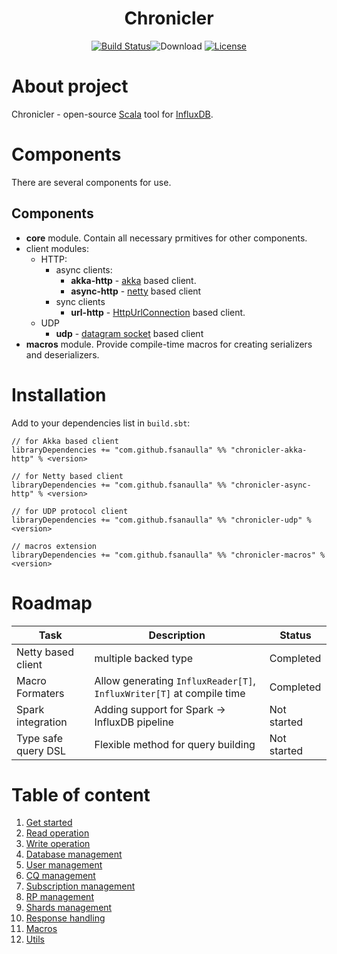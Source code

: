 <div align="center">

# Chronicler
[![Build Status](https://travis-ci.org/fsanaulla/chronicler.svg?branch=master)](https://travis-ci.org/fsanaulla/chronicler)![Download](https://img.shields.io/maven-central/v/com.github.fsanaulla/chronicler-core_2.11.svg)
[![License](http://img.shields.io/:license-Apache%202-blue.svg)](http://www.apache.org/licenses/LICENSE-2.0.txt)
</div>

# About project
Chronicler - open-source [Scala](https://www.scala-lang.org/) tool for [InfluxDB](https://www.influxdata.com/).

# Components
There are several components for use.

## Components
 - **core** module. Contain all necessary prmitives for other components.
 - client modules:
    - HTTP:
        - async clients:
            - **akka-http** - [akka](https://akka.io/) based client.
            - **async-http** - [netty](https://netty.io/) based client
        - sync clients
            - **url-http** - [HttpUrlConnection](https://docs.oracle.com/javase/8/docs/api/java/net/HttpURLConnection.html) based client.
    - UDP
        - **udp** - [datagram socket](https://docs.oracle.com/javase/8/docs/api/java/net/DatagramSocket.html) based client        
 - **macros** module. Provide compile-time macros for creating serializers and deserializers.       


# Installation
Add to your dependencies list in `build.sbt`:
```
// for Akka based client
libraryDependencies += "com.github.fsanaulla" %% "chronicler-akka-http" % <version>

// for Netty based client
libraryDependencies += "com.github.fsanaulla" %% "chronicler-async-http" % <version>

// for UDP protocol client
libraryDependencies += "com.github.fsanaulla" %% "chronicler-udp" % <version>

// macros extension
libraryDependencies += "com.github.fsanaulla" %% "chronicler-macros" % <version>
```
# Roadmap

| Task | Description | Status |
| ------------- | ------------- | ---------- |
| Netty based client | multiple backed type | Completed |
| Macro Formaters | Allow generating `InfluxReader[T]`, `InfluxWriter[T]` at compile time | Completed |
| Spark integration | Adding support for Spark -> InfluxDB pipeline | Not started |
| Type safe query DSL | Flexible method for query building | Not started |

# Table of content
1. [Get started](docs/get_started.md)
2. [Read operation](docs/read_operation_notes.md)
3. [Write operation](docs/write_operation_notes.md)
4. [Database management](docs/database_management.md)
5. [User management](docs/user_management.md)
6. [CQ management](docs/continuous_query-management.md)
7. [Subscription management](docs/subscription_management.md)
8. [RP management](docs/retention_policy_management.md)
9. [Shards management](docs/shard_management.md)
10. [Response handling](docs/response_handling.md)
11. [Macros](docs/macros.md)
12. [Utils](docs/utils.md)

